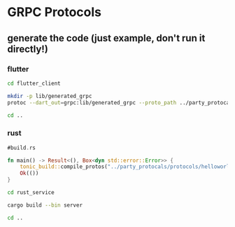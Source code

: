 # GRPC Protocols

## generate the code (just example, don't run it directly!)
### flutter
```bash
cd flutter_client

mkdir -p lib/generated_grpc
protoc --dart_out=grpc:lib/generated_grpc --proto_path ../party_protocals/protocols helloworld.proto

cd ..
```

### rust
```rust
#build.rs

fn main() -> Result<(), Box<dyn std::error::Error>> {
    tonic_build::compile_protos("../party_protocals/protocols/helloworld.proto")?;
    Ok(())
}
```

```bash
cd rust_service

cargo build --bin server

cd ..
```
